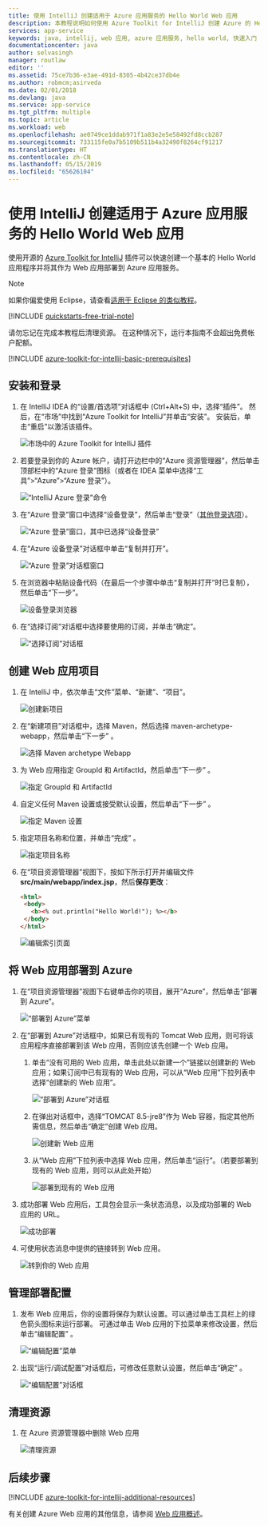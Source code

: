```yaml
---
title: 使用 IntelliJ 创建适用于 Azure 应用服务的 Hello World Web 应用
description: 本教程说明如何使用 Azure Toolkit for IntelliJ 创建 Azure 的 Hello World Web 应用。
services: app-service
keywords: java, intellij, web 应用, azure 应用服务, hello world, 快速入门
documentationcenter: java
author: selvasingh
manager: routlaw
editor: ''
ms.assetid: 75ce7b36-e3ae-491d-8305-4b42ce37db4e
ms.author: robmcm;asirveda
ms.date: 02/01/2018
ms.devlang: java
ms.service: app-service
ms.tgt_pltfrm: multiple
ms.topic: article
ms.workload: web
ms.openlocfilehash: ae0749ce1ddab971f1a83e2e5e58492fd8ccb287
ms.sourcegitcommit: 733115fe0a7b5109b511b4a32490f8264cf91217
ms.translationtype: HT
ms.contentlocale: zh-CN
ms.lasthandoff: 05/15/2019
ms.locfileid: "65626104"
---
```

# <a name="create-a-hello-world-web-app-for-azure-app-service-using-intellij"></a>使用 IntelliJ 创建适用于 Azure 应用服务的 Hello World Web 应用

使用开源的 [Azure Toolkit for IntelliJ](https://plugins.jetbrains.com/plugin/8053) 插件可以快速创建一个基本的 Hello World 应用程序并将其作为 Web 应用部署到 Azure 应用服务。

> [!NOTE]
>
> 如果你偏爱使用 Eclipse，请查看[适用于 Eclipse 的类似教程][eclipse-hello-world]。
>
>[!INCLUDE [quickstarts-free-trial-note](../includes/quickstarts-free-trial-note.md)]
>
> 请勿忘记在完成本教程后清理资源。 在这种情况下，运行本指南不会超出免费帐户配额。
>

[!INCLUDE [azure-toolkit-for-intellij-basic-prerequisites](../includes/azure-toolkit-for-intellij-basic-prerequisites.md)]

## <a name="installation-and-sign-in"></a>安装和登录

1. 在 IntelliJ IDEA 的“设置/首选项”对话框中 (Ctrl+Alt+S) 中，选择“插件”。  然后，在“市场”中找到“Azure Toolkit for IntelliJ”并单击“安装”。    安装后，单击“重启”以激活该插件。  

   ![市场中的 Azure Toolkit for IntelliJ 插件][marketplace]

2. 若要登录到你的 Azure 帐户，请打开边栏中的“Azure 资源管理器”，然后单击顶部栏中的“Azure 登录”图标（或者在 IDEA 菜单中选择“工具”>“Azure”>“Azure 登录”）。   

   ![“IntelliJ Azure 登录”命令][I01]

3. 在“Azure 登录”窗口中选择“设备登录”，然后单击“登录”（[其他登录选项](azure-toolkit-for-intellij-sign-in-instructions.md)）。   

   ![“Azure 登录”窗口，其中已选择“设备登录”][I02]

4. 在“Azure 设备登录”对话框中单击“复制并打开”。  

   ![“Azure 登录”对话框窗口][I03]

5. 在浏览器中粘贴设备代码（在最后一个步骤中单击“复制并打开”时已复制），然后单击“下一步”。  

   ![设备登录浏览器][I04]

6. 在“选择订阅”对话框中选择要使用的订阅，并单击“确定”。  

   ![“选择订阅”对话框][I05]

## <a name="creating-web-app-project"></a>创建 Web 应用项目

1. 在 IntelliJ 中，依次单击“文件”菜单、“新建”、“项目”。   

   ![创建新项目][file-new-project]

2. 在“新建项目”对话框中，选择 Maven，然后选择 maven-archetype-webapp，然后单击“下一步”     。

   ![选择 Maven archetype Webapp][maven-archetype-webapp]

3. 为 Web 应用指定 GroupId 和 ArtifactId，然后单击“下一步”    。

   ![指定 GroupId 和 ArtifactId][groupid-and-artifactid]

4. 自定义任何 Maven 设置或接受默认设置，然后单击“下一步”  。

   ![指定 Maven 设置][maven-options]

5. 指定项目名称和位置，并单击“完成”  。

   ![指定项目名称][project-name]

6. 在“项目资源管理器”视图下，按如下所示打开并编辑文件 **src/main/webapp/index.jsp**，然后**保存更改**：

   ```html
   <html>
    <body>
      <b><% out.println("Hello World!"); %></b>
    </body>
   </html>
   ```

   ![编辑索引页面][edit-index-page]

## <a name="deploying-web-app-to-azure"></a>将 Web 应用部署到 Azure

1. 在“项目资源管理器”视图下右键单击你的项目，展开“Azure”，然后单击“部署到 Azure”。  

   ![“部署到 Azure”菜单][deploy-to-azure-menu]

1. 在“部署到 Azure”对话框中，如果已有现有的 Tomcat Web 应用，则可将该应用程序直接部署到该 Web 应用，否则应该先创建一个 Web 应用。
   1. 单击“没有可用的 Web 应用，单击此处以新建一个”链接以创建新的 Web 应用；如果订阅中已有现有的 Web 应用，可以从“Web 应用”下拉列表中选择“创建新的 Web 应用”。  

      ![“部署到 Azure”对话框][deploy-to-azure-dialog]

   1. 在弹出对话框中，选择“TOMCAT 8.5-jre8”作为 Web 容器，指定其他所需信息，然后单击“确定”创建 Web 应用。  

      ![创建新 Web 应用][create-new-web-app-dialog]

   1. 从“Web 应用”下拉列表中选择 Web 应用，然后单击“运行”。（若要部署到现有的 Web 应用，则可以从此处开始） 

      ![部署到现有的 Web 应用][deploy-to-existing-webapp]

1. 成功部署 Web 应用后，工具包会显示一条状态消息，以及成功部署的 Web 应用的 URL。

   ![成功部署][successfully-deployed]

1. 可使用状态消息中提供的链接转到 Web 应用。

   ![转到你的 Web 应用][browse-web-app]

## <a name="managing-deploy-configurations"></a>管理部署配置

1. 发布 Web 应用后，你的设置将保存为默认设置。可以通过单击工具栏上的绿色箭头图标来运行部署。 可通过单击 Web 应用的下拉菜单来修改设置，然后单击“编辑配置”  。

   ![“编辑配置”菜单][edit-configuration-menu]

1. 出现“运行/调试配置”对话框后，可修改任意默认设置，然后单击“确定”   。

   ![“编辑配置”对话框][edit-configuration-dialog]

## <a name="cleaning-up-resources"></a>清理资源

1. 在 Azure 资源管理器中删除 Web 应用

     ![清理资源][clean-resources]

## <a name="next-steps"></a>后续步骤

[!INCLUDE [azure-toolkit-for-intellij-additional-resources](../includes/azure-toolkit-for-intellij-additional-resources.md)]

有关创建 Azure Web 应用的其他信息，请参阅 [Web 应用概述]。

<!-- URL List -->

[Azure Toolkit for IntelliJ]: azure-toolkit-for-intellij.md
[Azure Toolkit for Eclipse]: ../eclipse/azure-toolkit-for-eclipse.md
[eclipse-hello-world]: ../eclipse/azure-toolkit-for-eclipse-create-hello-world-web-app.md
[Web 应用概述]: /azure/app-service/app-service-web-overview
[Apache Tomcat]: http://tomcat.apache.org/
[Jetty]: http://www.eclipse.org/jetty/
[Legacy Version]: azure-toolkit-for-intellij-create-hello-world-web-app-legacy-version.md
[intelliJ-sign-in-instructions]: azure-toolkit-for-intellij-sign-in-instructions.md

<!-- IMG List -->
[marketplace]:./media/azure-toolkit-for-intellij-create-hello-world-web-app/marketplace.png
[file-new-project]: ./media/azure-toolkit-for-intellij-create-hello-world-web-app/file-new-project.png
[maven-archetype-webapp]: ./media/azure-toolkit-for-intellij-create-hello-world-web-app/maven-archetype-webapp.png
[groupid-and-artifactid]: ./media/azure-toolkit-for-intellij-create-hello-world-web-app/groupid-and-artifactid.png
[maven-options]: ./media/azure-toolkit-for-intellij-create-hello-world-web-app/maven-options.png
[project-name]: ./media/azure-toolkit-for-intellij-create-hello-world-web-app/project-name.png
[open-index-page]: ./media/azure-toolkit-for-intellij-create-hello-world-web-app/open-index-page.png
[edit-index-page]: ./media/azure-toolkit-for-intellij-create-hello-world-web-app/edit-index-page.png
[deploy-to-azure-menu]: ./media/azure-toolkit-for-intellij-create-hello-world-web-app/run-on-web-app-menu.png
[deploy-to-azure-dialog]: ./media/azure-toolkit-for-intellij-create-hello-world-web-app/run-on-web-app-dialog.png
[deploy-to-existing-webapp]: ./media/azure-toolkit-for-intellij-create-hello-world-web-app/deploy-to-existing-webapp.png
[create-new-web-app-dialog]: ./media/azure-toolkit-for-intellij-create-hello-world-web-app/create-new-web-app-dialog.png
[successfully-deployed]: ./media/azure-toolkit-for-intellij-create-hello-world-web-app/successfully-deployed.png
[browse-web-app]: ./media/azure-toolkit-for-intellij-create-hello-world-web-app/browse-web-app.png
[edit-configuration-menu]: ./media/azure-toolkit-for-intellij-create-hello-world-web-app/edit-configuration-menu.png
[edit-configuration-dialog]: ./media/azure-toolkit-for-intellij-create-hello-world-web-app/edit-configuration-dialog.png
[clean-resources]: ./media/azure-toolkit-for-intellij-create-hello-world-web-app/clean-resource.png
[I01]: media/azure-toolkit-for-intellij-sign-in-instructions/I01.png
[I02]: media/azure-toolkit-for-intellij-sign-in-instructions/I02.png
[I03]: media/azure-toolkit-for-intellij-sign-in-instructions/I03.png
[I04]: media/azure-toolkit-for-intellij-sign-in-instructions/I04.png
[I05]: media/azure-toolkit-for-intellij-sign-in-instructions/I05.png
